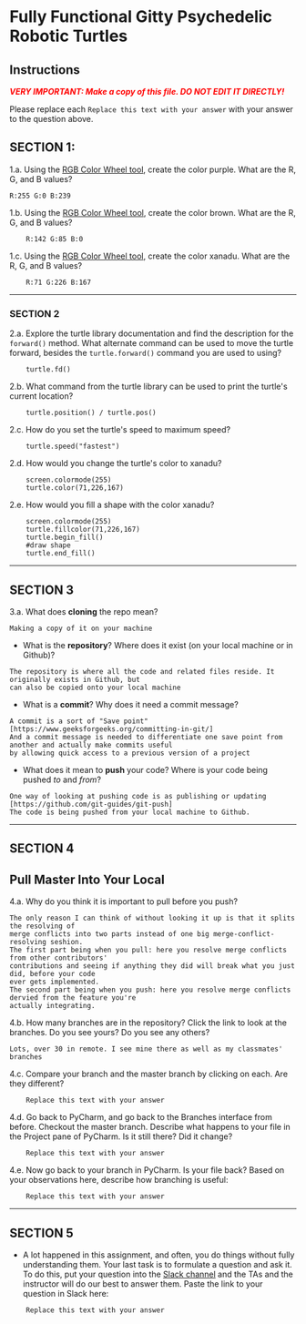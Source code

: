 # Fully Functional Gitty Psychedelic Robotic Turtles

## Instructions

**_<span style="color:red">
    VERY IMPORTANT: Make a copy of this file. DO NOT EDIT IT DIRECTLY!
</span>_**

Please replace each `Replace this text with your answer` 
with your answer to the question above.

## SECTION 1: 

1.a. Using the [RGB Color Wheel tool](https://colorspire.com/rgb-color-wheel/), create the color purple. 
     What are the R, G, and B values?

```
R:255 G:0 B:239
```

1.b. Using the [RGB Color Wheel tool](https://colorspire.com/rgb-color-wheel/), create the color brown. 
     What are the R, G, and B values? 

```
    R:142 G:85 B:0
```

1.c. Using the [RGB Color Wheel tool](https://colorspire.com/rgb-color-wheel/), create the color xanadu. 
     What are the R, G, and B values?

```
    R:71 G:226 B:167
```

---

### SECTION 2

2.a. Explore the turtle library documentation and find the description for the 
     `forward()` method. What alternate command can be used to move the turtle forward, 
     besides the `turtle.forward()` command you are used to using?

```
    turtle.fd()
```

2.b. What command from the turtle library can be used to print the turtle's current 
   location?
   
```
    turtle.position() / turtle.pos()
```

2.c. How do you set the turtle's speed to maximum speed?
   
```
    turtle.speed("fastest")
```

2.d. How would you change the turtle's color to xanadu? 

```
    screen.colormode(255)
    turtle.color(71,226,167)
```

2.e. How would you fill a shape with the color xanadu?

```
    screen.colormode(255)
    turtle.fillcolor(71,226,167)
    turtle.begin_fill()
    #draw shape
    turtle.end_fill()
```

---

## SECTION 3

3.a. What does **cloning** the repo mean?

```
Making a copy of it on your machine
```


- What is the **repository**? Where does it exist (on your local machine or in Github)?

```
The repository is where all the code and related files reside. It originally exists in Github, but
can also be copied onto your local machine
```


- What is a **commit**? Why does it need a commit message?

```
A commit is a sort of "Save point" [https://www.geeksforgeeks.org/committing-in-git/]
And a commit message is needed to differentiate one save point from another and actually make commits useful
by allowing quick access to a previous version of a project
```


- What does it mean to **push** your code? Where is your code being pushed _to_ and _from_?

```
One way of looking at pushing code is as publishing or updating [https://github.com/git-guides/git-push]
The code is being pushed from your local machine to Github.
```

---

## SECTION 4

## Pull Master Into Your Local

4.a. Why do you think it is important to pull before you push?

```
The only reason I can think of without looking it up is that it splits the resolving of 
merge conflicts into two parts instead of one big merge-conflict-resolving seshion.
The first part being when you pull: here you resolve merge conflicts from other contributors' 
contributions and seeing if anything they did will break what you just did, before your code
ever gets implemented.
The second part being when you push: here you resolve merge conflicts dervied from the feature you're 
actually integrating. 
```

4.b. How many branches are in the repository?
     Click the link to look at the branches. Do you see yours? Do you see any others? 

```
Lots, over 30 in remote. I see mine there as well as my classmates' branches
```


4.c. Compare your branch and the master branch by clicking on each. Are they different?

```
    Replace this text with your answer
```


4.d. Go back to PyCharm, and go back to the Branches interface from before. Checkout the 
     master branch.
     Describe what happens to your file in the Project pane of PyCharm. Is it still 
     there? Did it change?

```
    Replace this text with your answer
```


4.e. Now go back to your branch in PyCharm. Is your file back? Based on your observations
     here, describe how branching is useful:

```
    Replace this text with your answer
```

---

## SECTION 5
- A lot happened in this assignment, and often, you do things without fully 
  understanding them. Your last task is to formulate a question and ask it. 
  To do this, put your question into the [Slack channel](https://bereacs.slack.com/archives/C3QACGH8R) and the TAs and the instructor 
  will do our best to answer them. Paste the link to your question in Slack here:

```
    Replace this text with your answer
```



